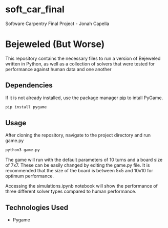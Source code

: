 # soft_car_final
Software Carpentry Final Project - Jonah Capella

# Bejeweled (But Worse)

This repository contains the necessary files to run a version of Bejeweled written in Python, as well as a collection of solvers that were tested for performance against human data and one another

## Dependencies

If it is not already installed, use the package manager [pip](https://pip.pypa.io/en/stable/) to intall PyGame.

```bash
pip install pygame
```

## Usage

After cloning the repository, navigate to the project directory and run game.py
```bash
python3 game.py
```
The game will run with the default parameters of 10 turns and a board size of 7x7. These can be easily changed by editing the game.py file. It is recommended that the size of the board is between 5x5 and 10x10 for optimum performance.

Accessing the simulations.ipynb notebook will show the performance of three different solver types compared to human performance.

## Technologies Used
- Pygame
